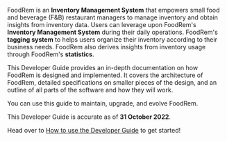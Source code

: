 <!-- markdownlint-disable-file first-line-h1 -->
FoodRem is an **Inventory Management System** that empowers small food and beverage (F&B) restaurant managers to manage inventory and obtain insights from inventory data. Users can leverage upon FoodRem's **Inventory Management System** during their daily operations. FoodRem's **tagging system** to helps users organize their inventory according to their business needs. FoodRem also derives insights from inventory usage through FoodRem's **statistics**.

This Developer Guide provides an in-depth documentation on how FoodRem is designed and implemented. It covers the architecture of FoodRem, detailed specifications on smaller pieces of the design, and an outline of all parts of the software and how they will work.

You can use this guide to maintain, upgrade, and evolve FoodRem.

This Developer Guide is accurate as of **31 October 2022**.

Head over to [How to use the Developer Guide](#how-to-use-the-developer-guide) to get started!
